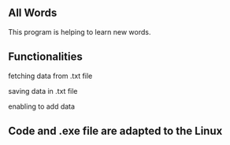 ##  All Words

This program is helping to learn new words.


## Functionalities

fetching data from .txt file

saving data in .txt file

enabling to add data

## Code and .exe file are adapted to the Linux



